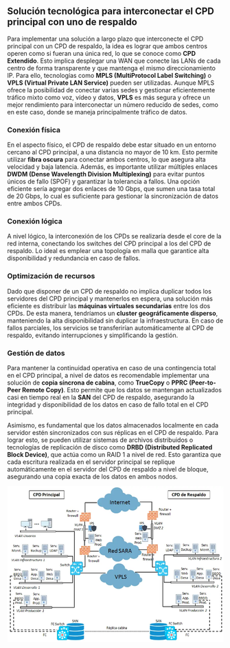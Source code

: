 ## Solución tecnológica para interconectar el CPD principal con uno de respaldo <!-- {docsify-ignore} -->

Para implementar una solución a largo plazo que interconecte el CPD principal con un CPD de respaldo, la idea es lograr que ambos centros operen como si fueran una única red, lo que se conoce como **CPD Extendido**. Esto implica desplegar una WAN que conecte las LANs de cada centro de forma transparente y que mantenga el mismo direccionamiento IP. Para ello, tecnologías como **MPLS (MultiProtocol Label Switching)** o **VPLS (Virtual Private LAN Service)** pueden ser utilizadas. Aunque MPLS ofrece la posibilidad de conectar varias sedes y gestionar eficientemente tráfico mixto como voz, vídeo y datos, **VPLS** es más segura y ofrece un mejor rendimiento para interconectar un número reducido de sedes, como en este caso, donde se maneja principalmente tráfico de datos.

### Conexión física <!-- {docsify-ignore} -->

En el aspecto físico, el CPD de respaldo debe estar situado en un entorno cercano al CPD principal, a una distancia no mayor de 10 km. Esto permite utilizar **fibra oscura** para conectar ambos centros, lo que asegura alta velocidad y baja latencia. Además, es importante utilizar múltiples enlaces **DWDM (Dense Wavelength Division Multiplexing)** para evitar puntos únicos de fallo (SPOF) y garantizar la tolerancia a fallos. Una opción eficiente sería agregar dos enlaces de 10 Gbps, que sumen una tasa total de 20 Gbps, lo cual es suficiente para gestionar la sincronización de datos entre ambos CPDs.

### Conexión lógica <!-- {docsify-ignore} -->

A nivel lógico, la interconexión de los CPDs se realizaría desde el core de la red interna, conectando los switches del CPD principal a los del CPD de respaldo. Lo ideal es emplear una topología en malla que garantice alta disponibilidad y redundancia en caso de fallos.

### Optimización de recursos <!-- {docsify-ignore} -->

Dado que disponer de un CPD de respaldo no implica duplicar todos los servidores del CPD principal y mantenerlos en espera, una solución más eficiente es distribuir las **máquinas virtuales secundarias** entre los dos CPDs. De esta manera, tendríamos un **cluster geográficamente disperso**, manteniendo la alta disponibilidad sin duplicar la infraestructura. En caso de fallos parciales, los servicios se transferirían automáticamente al CPD de respaldo, evitando interrupciones y simplificando la gestión.

### Gestión de datos <!-- {docsify-ignore} -->

Para mantener la continuidad operativa en caso de una contingencia total en el CPD principal, a nivel de datos es recomendable implementar una solución de **copia síncrona de cabina**, como **TrueCopy** o **PPRC (Peer-to-Peer Remote Copy)**. Esto permite que los datos se mantengan actualizados casi en tiempo real en la **SAN** del CPD de respaldo, asegurando la integridad y disponibilidad de los datos en caso de fallo total en el CPD principal.

Asimismo, es fundamental que los datos almacenados localmente en cada servidor estén sincronizados con sus réplicas en el CPD de respaldo. Para lograr esto, se pueden utilizar sistemas de archivos distribuidos o tecnologías de replicación de disco como **DRBD (Distributed Replicated Block Device)**, que actúa como un RAID 1 a nivel de red. Esto garantiza que cada escritura realizada en el servidor principal se replique automáticamente en el servidor del CPD de respaldo a nivel de bloque, asegurando una copia exacta de los datos en ambos nodos.

![](../../img/esquema_red3.webp)